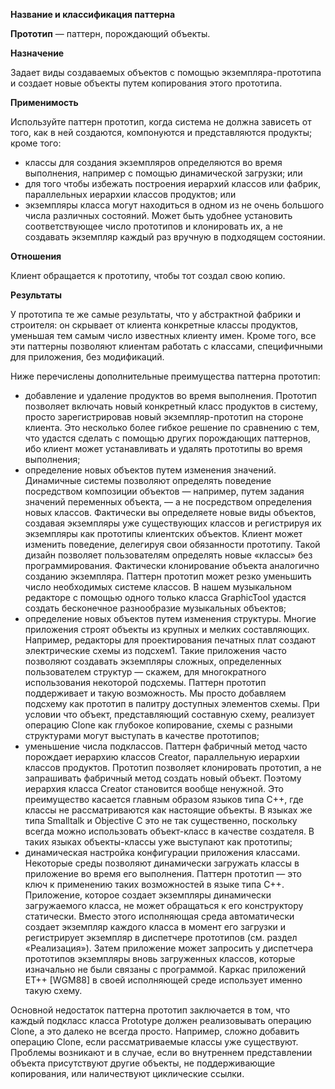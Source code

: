 ﻿**Название и классификация паттерна﻿**
 
﻿**Прототип﻿** — паттерн, порождающий объекты.
 
﻿**Назначение﻿**
 
Задает виды создаваемых объектов с помощью экземпляра-прототипа и создает новые объекты путем копирования этого прототипа.

﻿**Применимость﻿**
 
Используйте паттерн прототип, когда система не должна зависеть от того, как в ней создаются, компонуются и представляются продукты; кроме того:
* классы для создания экземпляров определяются во время выполнения, например с помощью динамической загрузки; или
* для того чтобы избежать построения иерархий классов или фабрик, параллельных иерархии классов продуктов; или
* экземпляры класса могут находиться в одном из не очень большого числа различных состояний. Может быть удобнее установить соответствующее число прототипов и клонировать их, а не создавать экземпляр каждый раз вручную в подходящем состоянии.

**Отношения**

Клиент обращается к прототипу, чтобы тот создал свою копию.

**Результаты**

У прототипа те же самые результаты, что у абстрактной фабрики и строителя: он скрывает от клиента конкретные классы продуктов, уменьшая тем самым число известных клиенту имен. Кроме того, все эти паттерны позволяют клиентам работать с классами, специфичными для приложения, без модификаций.

Ниже перечислены дополнительные преимущества паттерна прототип:
* добавление и удаление продуктов во время выполнения. Прототип позволяет включать новый конкретный класс продуктов в систему, просто зарегистрировав новый экземпляр-прототип на стороне клиента. Это несколько более гибкое решение по сравнению с тем, что удастся сделать с помощью других порождающих паттернов, ибо клиент может устанавливать и удалять прототипы во время выполнения;
* определение новых объектов путем изменения значений. Динамичные системы позволяют определять поведение посредством композиции объектов — например, путем задания значений переменных объекта, — а не посредством определения новых классов. Фактически вы определяете новые виды объектов, создавая экземпляры уже существующих классов и регистрируя их экземпляры как прототипы клиентских объектов. Клиент может изменить поведение, делегируя свои обязанности прототипу.
Такой дизайн позволяет пользователям определять новые «классы» без программирования. Фактически клонирование объекта аналогично созданию экземпляра. Паттерн прототип может резко уменьшить число необходимых системе классов. В нашем музыкальном редакторе с помощью одного только класса GraphicTool удастся создать бесконечное разнообразие музыкальных объектов;
* определение новых объектов путем изменения структуры. Многие приложения строят объекты из крупных и мелких составляющих. Например, редакторы для проектирования печатных плат создают электрические схемы из подсхем1. Такие приложения часто позволяют создавать экземпляры сложных, определенных пользователем структур — скажем, для многократного использования некоторой подсхемы.
Паттерн прототип поддерживает и такую возможность. Мы просто добавляем подсхему как прототип в палитру доступных элементов схемы. При условии что объект, представляющий составную схему, реализует операцию Clone как глубокое копирование, схемы с разными структурами могут выступать в качестве прототипов;
* уменьшение числа подклассов. Паттерн фабричный метод часто порождает иерархию классов Creator, параллельную иерархии классов продуктов. Прототип позволяет клонировать прототип, а не запрашивать фабричный метод создать новый объект. Поэтому иерархия класса Creator становится вообще ненужной. Это преимущество касается главным образом языков типа C++, где классы не рассматриваются как настоящие объекты. В языках же типа Smalltalk и Objective C это не так существенно, поскольку всегда можно использовать объект-класс в качестве создателя. В таких языках объекты-классы уже выступают как прототипы;
* динамическая настройка конфигурации приложения классами. Некоторые среды позволяют динамически загружать классы в приложение во время его выполнения. Паттерн прототип — это ключ к применению таких возможностей в языке типа C++.
Приложение, которое создает экземпляры динамически загружаемого класса, не может обращаться к его конструктору статически. Вместо этого исполняющая среда автоматически создает экземпляр каждого класса в момент его загрузки и регистрирует экземпляр в диспетчере прототипов (см. раздел «Реализация»). Затем приложение может запросить у диспетчера прототипов экземпляры вновь загруженных классов, которые изначально не были связаны с программой. Каркас приложений ET++ [WGM88] в своей исполняющей среде использует именно такую схему.

Основной недостаток паттерна прототип заключается в том, что каждый подкласс класса Prototype должен реализовывать операцию Clone, а это далеко не всегда просто. Например, сложно добавить операцию Clone, если рассматриваемые классы уже существуют. Проблемы возникают
и в случае, если во внутреннем представлении объекта присутствуют другие объекты, не поддерживающие копирования, или наличествуют циклические ссылки.
